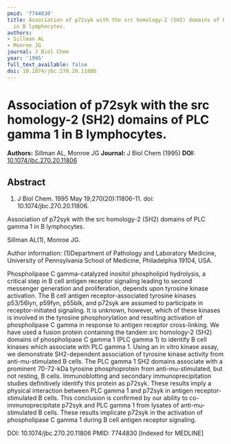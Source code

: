 ```yaml
---
pmid: '7744830'
title: Association of p72syk with the src homology-2 (SH2) domains of PLC gamma 1
  in B lymphocytes.
authors:
- Sillman AL
- Monroe JG
journal: J Biol Chem
year: '1995'
full_text_available: false
doi: 10.1074/jbc.270.20.11806
---
```


# Association of p72syk with the src homology-2 (SH2) domains of PLC gamma 1 in B lymphocytes.
**Authors:** Sillman AL, Monroe JG
**Journal:** J Biol Chem (1995)
**DOI:** [10.1074/jbc.270.20.11806](https://doi.org/10.1074/jbc.270.20.11806)

## Abstract

1. J Biol Chem. 1995 May 19;270(20):11806-11. doi: 10.1074/jbc.270.20.11806.

Association of p72syk with the src homology-2 (SH2) domains of PLC gamma 1 in B 
lymphocytes.

Sillman AL(1), Monroe JG.

Author information:
(1)Department of Pathology and Laboratory Medicine, University of Pennsylvania 
School of Medicine, Philadelphia 19104, USA.

Phospholipase C gamma-catalyzed inositol phospholipid hydrolysis, a critical 
step in B cell antigen receptor signaling leading to second messenger generation 
and proliferation, depends upon tyrosine kinase activation. The B cell antigen 
receptor-associated tyrosine kinases p53/56lyn, p59fyn, p55blk, and p72syk are 
assumed to participate in receptor-initiated signaling. It is unknown, however, 
which of these kinases is involved in the tyrosine phosphorylation and resulting 
activation of phospholipase C gamma in response to antigen receptor 
cross-linking. We have used a fusion protein containing the tandem src 
homology-2 (SH2) domains of phospholipase C gamma 1 (PLC gamma 1) to identify B 
cell kinases which associate with PLC gamma 1. Using an in vitro kinase assay, 
we demonstrate SH2-dependent association of tyrosine kinase activity from 
anti-mu-stimulated B cells. The PLC gamma 1 SH2 domains associate with a 
prominent 70-72-kDa tyrosine phosphoprotein from anti-mu-stimulated, but not 
resting, B cells. Immunoblotting and secondary immunoprecipitation studies 
definitively identify this protein as p72syk. These results imply a physical 
interaction between PLC gamma 1 and p72syk in antigen receptor-stimulated B 
cells. This conclusion is confirmed by our ability to co-immunoprecipitate 
p72syk and PLC gamma 1 from lysates of anti-mu-stimulated B cells. These results 
implicate p72syk in the activation of phospholipase C gamma 1 during B cell 
antigen receptor signaling.

DOI: 10.1074/jbc.270.20.11806
PMID: 7744830 [Indexed for MEDLINE]
